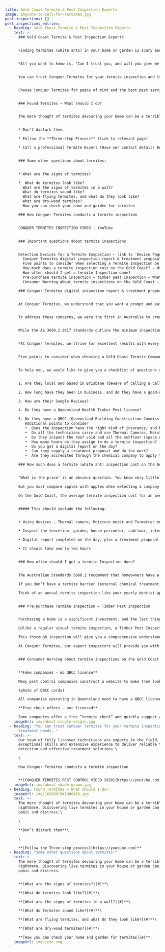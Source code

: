 ```yaml
---
title: Gold Coast Termite & Pest Inspection Experts
image: img/who-to-call-for-termites.jpg
pest-inspections: []
pest_inspections_entries:
  - heading: Gold Coast Termite & Pest Inspection Experts
    text: >-
      ### Gold Coast Termite & Pest Inspection Experts


      Finding termites (white ants) in your home or garden is scary and unsettling. But for some homeowners, finding a reputable Pest Company to sort out the problem can be just as daunting.


      *All you want to know is, ‘Can I trust you, and will you give me the right advice’?*


      You can trust Conquer Termites for your termite inspection and treatment needs. Our team of fully licensed technicians are experts in the field, with exceptional skills and extensive experience to deliver reliable termite detection and effective treatment solutions. 


      Choose Conquer Termites for peace of mind and the best pest service on the Gold Coast!


      ### Found Termites – What should I do?


      The mere thought of termites devouring your home can be a terrible nightmare. Discovering live termites in your house or garden can cause panic and distress.


      * Don’t disturb them

      * Follow the **Three-step Process** (link to relevant page)

      * C﻿all a professional Termite Expert (Have our contact details below)


      ### Some other questions about termites:


      * What are the signs of termites?

      *  What do termites look like?
        What are the signs of termites in a wall?
        What do termites sound like?
        What are flying termites, and what do they look like?
        What are dry-wood termites? 
        How you can check your home and garden for termites

      ### How Conquer Termites conducts a termite inspection


      CONQUER TERMITES INSPECTION VIDEO - YouTube


      ### Important questions about termite inspections


      Detection Devices for a Termite Inspection – link to 'Device Page'
        Conquer Termites digital inspection report & treatment proposal – drop-down tab (see below)
        Five points to consider when selecting a Termite Inspection on the Gold Coast – drop-down tab
        How much does a termite inspection cost on the Gold Coast? – drop-down tab
        How often should I get a termite Inspection done?
        Pre-purchase termite inspection – timber pest inspection – What’s the difference? – drop-down tab
        Consumer Warning about termite inspections on the Gold Coast – drop-down tabo 

      ### Conquer Termites digital inspection report & treatment proposal


      At Conquer Termites, we understand that you want a prompt and easy-to-understand report of the inspection results. In the event of a termite issue, you need to know what it is and what solutions we recommend. 


      To address these concerns, we were the first in Australia to create digital inspection reports that include photos. We continue to enhance our reports and proposals to help you make informed decisions.


      While the AS 3660.2.2017 Standards outline the minimum inspection requirements in Australia, we exceed these standards at Conquer Termites. We set high standards for every inspection, taking the necessary time to examine your property and gardens thoroughly. Our comprehensive and easy-to-read 22-page digital report includes photos to aid in understanding the results.


      *At Conquer Termites, we strive for excellent results with every inspection.*


      Five points to consider when choosing a Gold Coast Termite Company


      To help you, we would like to give you a checklist of questions you should ask when calling companies on the Gold Coast. You don’t need to ask them all - choose your best three:


      1. Are they local and based in Brisbane (beware of calling a call centre in Sydney or Melbourne)

      2. How long have they been in business, and do they have a good-size crew?

      3. How are their Google Reviews?

      4. Do they have a Queensland Health Timber Pest license?

      5. Do they have a QBCC (Queensland Building Construction Commission) license?
         Additional points to consider
         •	Does the inspection have the right kind of insurance, and how much does it cover?
         •	Do all the technicians carry and use Thermal Cameras, Moisture Meters and Motion Detection devices?
         •	Do they inspect the roof void and all the subfloor (space under the floor)?
         •	How many hours do they assign to do a termite inspection?
         •	Do you get a digital report on the day?
         •	Can they supply a treatment proposal and do the work?
         •	Are they accredited through the chemical company to apply the product?

      ### How much does a termite (white ant) inspection cost on the Gold Coast?


      ‘What is the price’ is an obvious question. You know very little about termites and probably have never engaged a pest control company specialising in treating termites.

      But you must compare apples with apples when selecting a company for your termite inspection. Sadly, our industry significantly differs in quality, knowledge, and approach.

      On the Gold Coast, the average termite inspection cost for an average-sized house is between $280 and $330.


      ##### This should include the following:


      •	Using devices - Thermal camera, Moisture meter and Termatrac motion detection

      •	Inspect the fenceline, garden, house perimeter, subfloor, internal exposed timbers and roof void

      •	Digital report completed on the day, plus a treatment proposal (and they should be able to do the work)

      •	It should take one to two hours


      ### How often should I get a termite Inspection done?


      The Australian Standards 3660.2 recommend that homeowners have a qualified pest control technician inspect their property for termites every 12 months. This is the minimum requirement; some houses might need more frequent inspections due to construction, age and high termite pressure (near bushland).

      If you don’t have a termite barrier (external chemical treatment) continuously around the external perimeter of your home, termites can gain concealed entry or enter by mud leads at any time. This is why you might be told to get your home inspected more frequently.

      Think of an annual termite inspection like your yearly dentist appointment. It’s not fun, but it is vital to be proactive before a small problem becomes significant and painful!


      ### Pre-purchase Termite Inspection – Timber Pest Inspection


      Purchasing a home is a significant investment, and the last thing you want is to end up with a lemon or a termite-infested property. That's why it's crucial to schedule the right kind of inspection with a qualified and experienced inspector who can conduct a Timber Pest Inspection to the Australian Standard 4349.3.2010.

      Unlike a regular visual termite inspection, a Timber Pest Inspection covers termite infestation, fungal decay (wet rot), and borer infestation. 

      This thorough inspection will give you a comprehensive understanding of the condition of the property's timber and identify any pest-related issues that may affect the structural integrity of the building.

      At Conquer Termites, our expert inspectors will provide you with a detailed report and a treatment proposal that offers advice on treatments and costs. With our pre-purchase termite inspection service, you can make an informed decision about your potential property investment and ensure your peace of mind.


      ### Consumer Warning about termite inspections on the Gold Coast


      **Fake companies - no QBCC license**

      Many pest control companies construct a website to make them look local but have their call centre in another city and don’t have the appropriate Queensland licenses.

      (photo of QBCC cards)

      All companies operating in Queensland need to have a QBCC license. Otherwise, you are engaging a subcontractor. If they don’t have a QBCC license, they can’t get insurance and shouldn’t be advertising that they do termite inspections and treatments.

      **Free check offers - not licensed**

      Some companies offer a free “termite check” and quickly suggest a dodgy, overpriced wooden box baiting system. These guys aren’t licensed or qualified. Often you need to sign a waiver to say you are accepting a ‘check’, not an inspection to the Australian Standards.
    imageUrl: img/about-single-origin.jpg
  - heading: "You can trust Conquer Termites for your termite inspection and
      treatment needs. "
    text: >-
      Our team of fully licensed technicians are experts in the field, with
      exceptional skills and extensive experience to deliver reliable termite
      detection and effective treatment solutions.\

      \

      How Conquer Termites conducts a termite inspection


      **[CONQUER TERMITES PEST CONTROL VIDEO 2020](https://youtube.com)**
    imageUrl: img/about-shade-grown.jpg
  - heading: Found Termites – What should I do?
    imageUrl: img/1689901941906466.jpg
    text: >-
      The mere thought of termites devouring your home can be a terrible
      nightmare. Discovering live termites in your house or garden can cause
      panic and distress.\

      \

      **Don’t disturb them**\

      \

      **[Follow the Three-step process](https://youtube.com)**
  - heading: "Some other questions about termites:"
    text: >-
      The mere thought of termites devouring your home can be a terrible
      nightmare. Discovering live termites in your house or garden can cause
      panic and distress.


      **[What are the signs of termites?](#)**\

      **[What do termites look like?](#)**\

      **[What are the signs of termites in a wall?](#)**\

      **[What do termites sound like?](#)**\

      **[What are flying termites, and what do they look like?](#)**\

      **[What are dry-wood termites?](#)**\

      **[How you can check your home and garden for termites](#)**
    imageUrl: img/icon.svg
---
```


